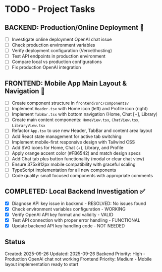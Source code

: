 # TODO - Project Tasks

## BACKEND: Production/Online Deployment 🔴
- [ ] Investigate online deployment OpenAI chat issue
- [ ] Check production environment variables
- [ ] Verify deployment configuration (Vercel/hosting)
- [ ] Test API endpoints in production environment
- [ ] Compare local vs production configurations
- [ ] Fix production OpenAI integration

## FRONTEND: Mobile App Main Layout & Navigation 📱
- [ ] Create component structure in `frontend/src/components/`
- [ ] Implement `Header.tsx` with Home icon (left) and Profile icon (right)
- [ ] Implement `TabBar.tsx` with bottom navigation (Home, Chat [+], Library)
- [ ] Create main content components: `HomeView.tsx`, `ChatView.tsx`, `LibraryView.tsx`
- [ ] Refactor `App.tsx` to use new Header, TabBar and content area layout
- [ ] Add React state management for active tab switching
- [ ] Implement mobile-first responsive design with Tailwind CSS
- [ ] Add SVG icons for Home, Chat (+), Library, and Profile
- [ ] Apply orange accent color (#FB6542) and match design specs
- [ ] Add Chat tab plus button functionality (modal or clear chat view)
- [ ] Ensure 375x812px mobile compatibility with graceful scaling
- [ ] TypeScript implementation for all new components
- [ ] Code quality: small focused components with appropriate comments

## COMPLETED: Local Backend Investigation ✅
- [x] Diagnose API key issue in backend - RESOLVED: No issues found
- [x] Check environment variables configuration - WORKING
- [x] Verify OpenAI API key format and validity - VALID
- [x] Test API connection with proper error handling - FUNCTIONAL
- [x] Update backend API key handling code - NOT NEEDED

## Status
Created: 2025-09-26
Updated: 2025-09-26
Backend Priority: High - Production OpenAI chat not working
Frontend Priority: Medium - Mobile layout implementation ready to start